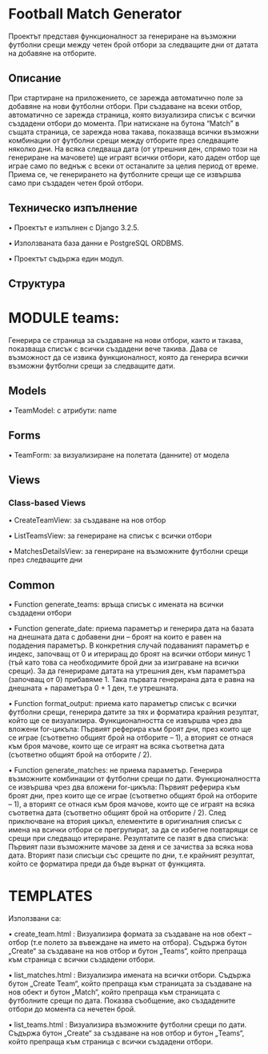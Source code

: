 # Football Match Generator

Проектът представя функционалност за генериране на възможни футболни срещи между четен брой отбори за следващите дни от датата на добавяне на отборите.
## Описание
При стартиране на приложението, се зарежда автоматично поле за добавяне на нови футболни отбори. При създаване на всеки отбор, автоматично се зарежда страница, която визуализира списък с всички създадени отбори до момента. При натискане на бутона “Match” в същата страница, се зарежда нова такава, показваща всички възможни комбинации от футболни срещи между отборите през следващите няколко дни. На всяка следваща дата (от утрешния ден, спрямо този на генериране на мачовете) ще играят всички отбори, като даден отбор ще играе само по веднъж с всеки от останалите за целия период от време. Приема се, че генерирането на футболните срещи ще се извършва само при създаден четен брой отбори.  

## Техническо изпълнение

•	Проектът е изпълнен с Django 3.2.5.

•	Използваната база данни е PostgreSQL ORDBMS.

•	Проектът съдържа един модул.

## Структура

# MODULE teams:
Генерира се страница за създаване на нови отбори, както и такава, показваща списък с всички създадени вече такива. Дава се възможност да се извика функционалност, която да генерира всички възможни футболни срещи за следващите дати. 

## Models

•	TeamModel: с атрибути: name

## Forms

•	TeamForm: за визуализиране на полетата (данните) от модела

## Views
### Class-based Views

•	CreateTeamView: за създаване на нов отбор

•	ListTeamsView: за генериране на списък с всички отбори

•	MatchesDetailsView: за генериране на възможните футболни срещи през следващите дни

## Common

•	Function generate_teams: връща списък с имената на всички създадени отбори

•	Function generate_date: приема параметър и генерира дата на базата на днешната дата с добавени дни – броят на които е равен на подадения параметър. В конкретния случай подаваният параметър е индекс, започващ от 0 и итериращ до броят на всички отбори минус 1 (тъй като това са необходимите брой дни за изиграване на всички срещи). За да генерираме датата на утрешния ден, към параметъра (започващ от 0) прибавяме 1.
Така първата генерирана дата е равна на днешната + параметъра 0 + 1 ден, т.е утрешната. 

•	Function format_output: приема като параметър списък с всички футболни срещи, генерира датите за тях и форматира крайния резултат, който ще се визуализира. Функционалността се извършва чрез два вложени for-цикъла: Първият реферира към броят дни, през които ще се играе (съответно общият брой на отборите – 1), а вторият се отнася към броя мачове, които ще се играят на всяка съответна дата (съответно общият брой на отборите / 2).

•	Function generate_matches: не приема параметър. Генерира възможните комбинации от футболни срещи по дати. Функционалността се извършва чрез два вложени for-цикъла: Първият реферира към броят дни, през които ще се играе (съответно общият брой на отборите – 1), а вторият се отнася към броя мачове, които ще се играят на всяка съответна дата (съответно общият брой на отборите / 2). След приключване на втория цикъл, елементите в оригиналния списък с имена на всички отбори се прегрупират, за да се избегне повтарящи се срещи при следващо итериране. Резултатите се пазят в два списъка: Първият пази възможните мачове за деня и се зачиства за всяка нова дата. Вторият пази списъци със срещите по дни, т.е крайният резултат, който се форматира преди да бъде върнат от функцията.


# TEMPLATES
Използвани са: 

•	create_team.html : Визуализира формата за създаване на нов обект – отбор (т.е полето за въвеждане на името на отбора). Съдържа бутон „Create“ за създаване на нов отбор и бутон „Teams“, който препраща към страница с всички създадени отбори.

•	list_matches.html : Визуализира имената на всички отбори. Съдържа бутон „Create Team“, който препраща към страницата за създаване на нов обект и бутон „Match“, който препраща към страницата с футболните срещи по дата. Показва съобщение, ако създадените отбори до момента са нечетен брой.

•	list_teams.html : Визуализира възможните футболни срещи по дати. Съдържа бутон „Create“ за създаване на нов отбор и бутон „Teams“, който препраща към страница с всички създадени отбори.
